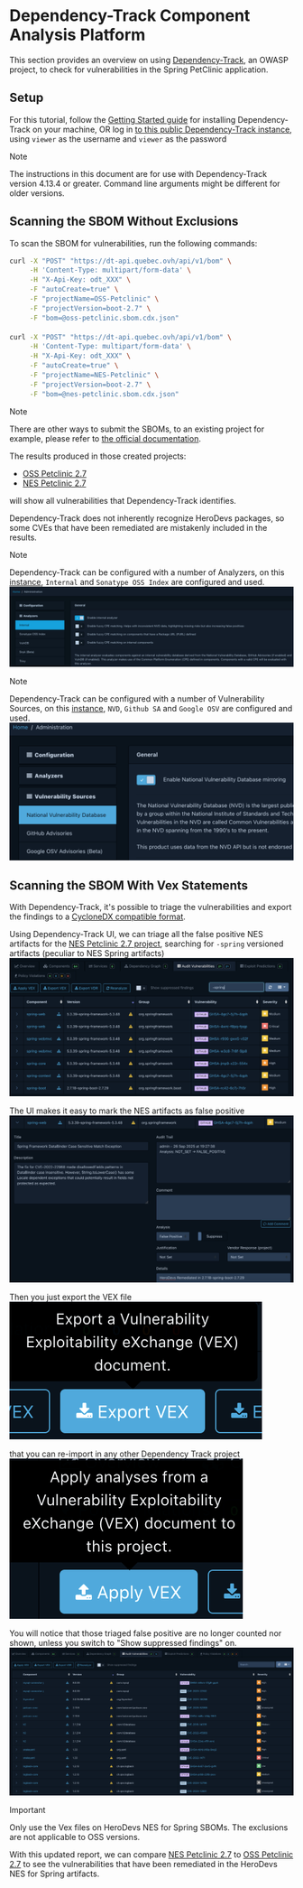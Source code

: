 # Dependency-Track Component Analysis Platform

This section provides an overview on using [Dependency-Track](https://github.com/DependencyTrack/dependency-track), an OWASP project, to check for vulnerabilities in the Spring PetClinic application.

## Setup

For this tutorial, follow the [Getting Started guide](https://docs.dependencytrack.org/getting-started/distributions/) for installing Dependency-Track on your machine, OR log in [to this public Dependency-Track instance](https://dt-ui.quebec.ovh/projects), using `viewer` as the username and `viewer` as the password

> [!NOTE]
> The instructions in this document are for use with Dependency-Track version 4.13.4 or greater. Command line arguments might be different for older versions.


## Scanning the SBOM Without Exclusions

To scan the SBOM for vulnerabilities, run the following commands:

```bash
curl -X "POST" "https://dt-api.quebec.ovh/api/v1/bom" \
     -H 'Content-Type: multipart/form-data' \
     -H "X-Api-Key: odt_XXX" \
     -F "autoCreate=true" \
     -F "projectName=OSS-Petclinic" \
     -F "projectVersion=boot-2.7" \
     -F "bom=@oss-petclinic.sbom.cdx.json"

curl -X "POST" "https://dt-api.quebec.ovh/api/v1/bom" \
     -H 'Content-Type: multipart/form-data' \
     -H "X-Api-Key: odt_XXX" \
     -F "autoCreate=true" \
     -F "projectName=NES-Petclinic" \
     -F "projectVersion=boot-2.7" \
     -F "bom=@nes-petclinic.sbom.cdx.json"

```

> [!NOTE]
> There are other ways to submit the SBOMs, to an existing project for example, please refer to [the official documentation](https://docs.dependencytrack.org/usage/cicd/).

The results produced in those created projects:

* [OSS Petclinic 2.7](https://dt-ui.quebec.ovh/projects/f75c53bc-e19d-4fa1-9b10-ccfc541fa142)
* [NES Petclinic 2.7](https://dt-ui.quebec.ovh/projects/d4ead0a7-8a6c-4b7c-a1b4-ee2e5ef812b0)


will show all vulnerabilities that Dependency-Track identifies. 

Dependency-Track does not inherently recognize HeroDevs packages, so some CVEs that have been remediated are mistakenly included in the results. 

> [!NOTE]
> Dependency-Track can be configured with a number of Analyzers, on this [instance](https://dt-ui.quebec.ovh/), `Internal` and `Sonatype OSS Index` are configured and used.
![Dependency-Track analyzers](./dt-analyzers.png)

> [!NOTE]
> Dependency-Track can be configured with a number of Vulnerability Sources, on this [instance](https://dt-ui.quebec.ovh/), `NVD`, `Github SA` and `Google OSV` are configured and used.
![Dependency-Track vulnerability sources](./dt-vulnerability-sources.png)

## Scanning the SBOM With Vex Statements

With Dependency-Track, it's possible to triage the vulnerabilities and export the findings to a [CycloneDX compatible format](https://cyclonedx.org/capabilities/vex/).

Using Dependency-Track UI, we can triage all the false positive NES artifacts for the [NES Petclinic 2.7 project](https://dt-ui.quebec.ovh/projects/d4ead0a7-8a6c-4b7c-a1b4-ee2e5ef812b0/findings), searching for `-spring` versioned artifacts (peculiar to NES Spring artifacts)
![Dependency-Track filter spring](./dt-filter-spring.png)

The UI makes it easy to mark the NES artifacts as false positive
![Dependency-Track triage NES artifact](./dt-triage-nes-artifact.png)

Then you just export the VEX file
![Dependency-Track export VEX](./dt-export-vex.png)

that you can re-import in any other Dependency Track project
![Dependency-Track apply VEX](./dt-apply-vex.png)

You will notice that those triaged false positive are no longer counted nor shown, unless you switch to "Show suppressed findings" on.
![Dependency-Track after apply VEX](./dt-after-apply-vex.png)

> [!IMPORTANT]
> Only use the Vex files on HeroDevs NES for Spring SBOMs. The exclusions are not applicable to OSS versions.

With this updated report, we can compare [NES Petclinic 2.7](https://dt-ui.quebec.ovh/projects/d4ead0a7-8a6c-4b7c-a1b4-ee2e5ef812b0) to [OSS Petclinic 2.7](https://dt-ui.quebec.ovh/projects/f75c53bc-e19d-4fa1-9b10-ccfc541fa142) to see the vulnerabilities that have been remediated in the HeroDevs NES for Spring artifacts.
